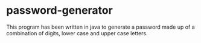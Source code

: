 # password-generator
This program has been written in java to generate a password made up of a combination of digits, lower case and upper case letters.

